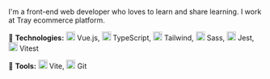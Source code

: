 I'm a front-end web developer who loves to learn and share learning. I work at Tray ecommerce platform.

🦄 **Technologies:**  <img src="https://img.icons8.com/color/48/000000/vue-js.png" width="18px"/> Vue.js, <img src="https://img.icons8.com/color/48/000000/typescript.png" width="18px"/> TypeScript, <img src="https://img.icons8.com/color/48/000000/tailwind_css.png" width="18px"/> Tailwind, <img src="https://sass-lang.com/assets/img/logos/logo-b6e1ef6e.svg" width="18px"/> Sass, <img src="https://miro.medium.com/max/600/1*RQwRLQ0yyCvYmRn_Nst5yg.png" width="18px"/> Jest, <img src="https://vitest.dev/logo.svg" width="18px"/> Vitest

💼 **Tools:** <img src="https://vitejs.dev/logo.svg" width="18px"/> Vite, <img src="https://git-scm.com/images/logos/downloads/Git-Icon-1788C.png" width="18px"/> Git

